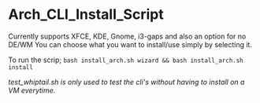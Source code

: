 # Arch_CLI_Install_Script

Currently supports XFCE, KDE, Gnome, i3-gaps and also an option for no DE/WM
You can choose what you want to install/use simply by selecting it.

To run the scrip;
`bash install_arch.sh wizard && bash install_arch.sh install`

*test_whiptail.sh is only used to test the cli's without having to install on a VM everytime.*
